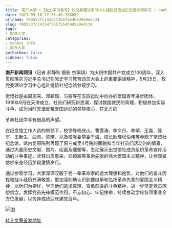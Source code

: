 ```yaml
---
title: 南开大学->【党史学习教育】校党委理论学习中心组赴觉悟社纪念馆参观学习 | nankai.info
date: 2021-09-10 17:33:49.788089
urlname: 700553fc14154f265f2b4b9d9a0edc34
slug: 700553fc14154f265f2b4b9d9a0edc34
tags: 
- 南开大学
categories:
- nankai.info
- 南开大学
authorbox: false
sidebar: false
---
```

**南开新闻网讯**（记者 郝静秋 摄影 宗琪琪）为庆祝中国共产党成立100周年，深入贯彻落实习近平总书记在党史学习教育动员大会上的重要讲话精神，5月25日，校党委理论学习中心组赴觉悟社纪念馆参观学习。

觉悟社是由周恩来、邓颖超、马骏等在五四运动中创办的爱国青年进步团体。1919年9月在天津成立，社员们研究新思潮，探讨救国救民的真理，积极参加实际斗争，成为当时天津反帝爱国运动的领导核心，在北方的
<!--more-->
革命社团中享有很高的声望。

在纪念馆工作人员的带领下，校领导杨庆山、曹雪涛、李义丹、李靖、王磊、陈军、王新生、曲凯、梁琪，以及校党委常委于海，校长助理张伯伟等参观了觉悟社纪念馆。馆内复原陈列再现了原三戒里4号院的面貌和当年社员们活动时的情景，通过大量历史文献、照片、绘画及雕塑等，生动展示出觉悟社成员组织革命宣传活动的斗争事迹，诠释出周恩来、邓颖超等革命先驱的伟大爱国主义精神，让参观者仿佛亲身经历那段激情岁月。

通过参观学习，大家深深叹服于老一辈革命家的远大理想和抱负，对他们的奋斗历程和战斗经历充满敬意，更加深刻地认识到要继承和弘扬革命先辈的爱国主义精神，以他们为榜样，学习他们追求真理、奋勇前进的斗争精神，进一步坚定党员理想信念，发挥党员先锋模范作用，不忘初心、牢记使命，持续推动学校各项事业全方位发展，以优异成绩迎庆建党百年。

![图](http://news.nankai.edu.cn/pic/003/000/391/00300039133_a09b7c3a.jpg)

[转入文章首发地址](http://news.nankai.edu.cn/ywsd/system/2021/05/25/030046248.shtml)
